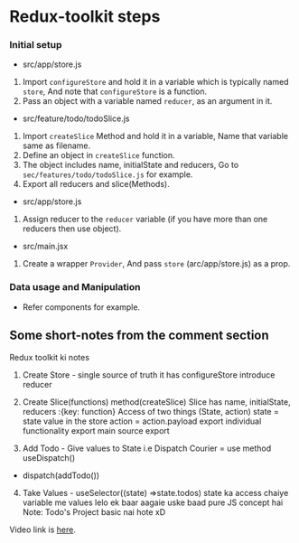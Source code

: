 # Redux-toolkit steps

### Initial setup

- src/app/store.js
1. Import `configureStore` and hold it in a variable which is typically named `store`, And note that `configureStore` is a function.
2. Pass an object with a variable named `reducer`, as an argument in it.

- src/feature/todo/todoSlice.js
1. Import `createSlice` Method and hold it in a variable, Name that variable same as filename.
2. Define an object in `createSlice` function.
3. The object includes name, initialState and reducers, Go to `sec/features/todo/todoSlice.js` for example.
4. Export all reducers and slice(Methods).

- src/app/store.js
1. Assign reducer to the `reducer` variable (if you have more than one reducers then use object).

- src/main.jsx
1. Create a wrapper `Provider`, And pass `store` (arc/app/store.js) as a prop.

### Data usage and Manipulation

- Refer components for example.



## Some short-notes from the comment section

Redux toolkit ki notes
1. Create Store - single source of truth it has configureStore introduce reducer

2. Create Slice(functions) method(createSlice)
Slice has name, initialState, reducers :{key: function}
Access of two things (State, action)
state = state value in the store
action = action.payload
export individual functionality 
export main source export

3. Add Todo - Give values to State i.e Dispatch Courier  = use method useDispatch()
- dispatch(addTodo())

4. Take Values - useSelector((state) =>state.todos) state ka access chaiye
variable me values lelo ek baar aagaie uske baad pure JS concept hai 
Note: Todo's Project basic nai hote xD 

Video link is [here](https://www.youtube.com/watch?v=1i04-A7kfFI&ab_channel=ChaiaurCode).